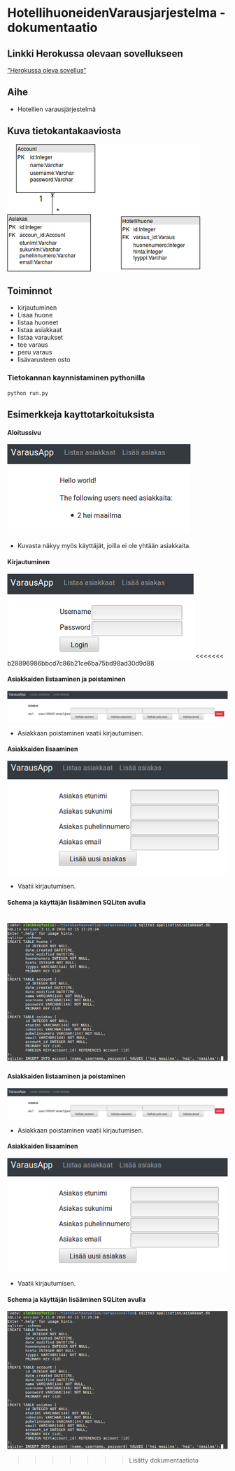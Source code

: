 # HotellihuoneidenVarausjarjestelma - dokumentaatio

## Linkki Herokussa olevaan sovellukseen
["Herokussa oleva sovellus"](https://tsoha-varaussovellus.herokuapp.com/)

## Aihe
- Hotellien varausjärjestelmä

## Kuva tietokantakaaviosta
![alt text](https://github.com/toasterkone/HotellihuoneidenVarausjarjestelma/blob/master/documentation/tietokantakaaviot/toteutunut_1.png "Nykyinen tietokantakaavio")


## Toiminnot

- kirjautuminen
- Lisaa huone
- listaa huoneet
- listaa asiakkaat
- listaa varaukset
- tee varaus
- peru varaus
- lisävarusteen osto



### Tietokannan kaynnistaminen pythonilla

```
python run.py
```

## Esimerkkeja kayttotarkoituksista

#### Aloitussivu
![alt text](https://github.com/toasterkone/HotellihuoneidenVarausjarjestelma/blob/master/documentation/kayttotarkoituskuvia/aloitussivu.png "Kuva aloitussivusta")
- Kuvasta näkyy myös käyttäjät, joilla ei ole yhtään asiakkaita.

#### Kirjautuminen
![alt text](https://github.com/toasterkone/HotellihuoneidenVarausjarjestelma/blob/master/documentation/kayttotarkoituskuvia/kirjautuminen.png "Kuva kirjautumissivusta")
<<<<<<< b28896986bbcd7c86b21ce6ba75bd98ad30d9d88


#### Asiakkaiden listaaminen ja poistaminen
![alt text](https://github.com/toasterkone/HotellihuoneidenVarausjarjestelma/blob/master/documentation/kayttotarkoituskuvia/Asiakkaiden%20listaaminen%20ja%20poistaminen.png "Asiakkaiden listaaminen ja poistaminen")
- Asiakkaan poistaminen vaatii kirjautumisen.

#### Asiakkaiden lisaaminen
![alt text](https://github.com/toasterkone/HotellihuoneidenVarausjarjestelma/blob/master/documentation/kayttotarkoituskuvia/asiakkaan%20lisaaminen.png "Lomake, jolla asiakas lisätään.")
- Vaatii kirjautumisen.


#### Schema ja käyttäjän lisääminen SQLiten avulla
![alt text](https://github.com/toasterkone/HotellihuoneidenVarausjarjestelma/blob/master/documentation/kayttotarkoituskuvia/schema%20ja%20kayttajan%20lisaaminen.png "SQLiten kaytto")
=======


#### Asiakkaiden listaaminen ja poistaminen
![alt text](https://github.com/toasterkone/HotellihuoneidenVarausjarjestelma/blob/master/documentation/kayttotarkoituskuvia/Asiakkaiden%20listaaminen%20ja%20poistaminen.png "Asiakkaiden listaaminen ja poistaminen")
- Asiakkaan poistaminen vaatii kirjautumisen.

#### Asiakkaiden lisaaminen
![alt text](https://github.com/toasterkone/HotellihuoneidenVarausjarjestelma/blob/master/documentation/kayttotarkoituskuvia/asiakkaan%20lisaaminen.png "Lomake, jolla asiakas lisätään.")
- Vaatii kirjautumisen.


#### Schema ja käyttäjän lisääminen SQLiten avulla
![alt text](https://github.com/toasterkone/HotellihuoneidenVarausjarjestelma/blob/master/documentation/kayttotarkoituskuvia/schema%20ja%20kayttajan%20lisaaminen.png "SQLiten kaytto")


>>>>>>> Lisätty dokumentaatiota



